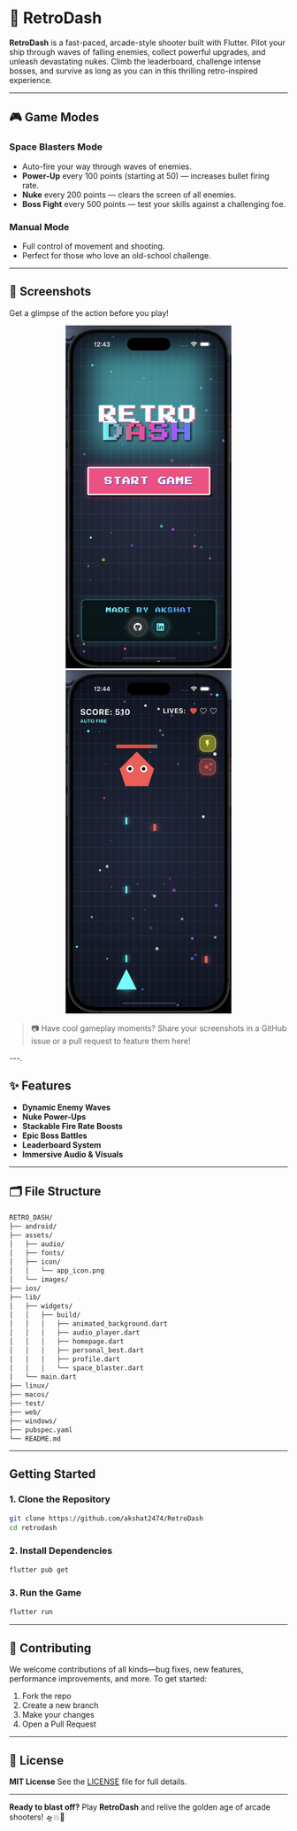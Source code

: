 # 🚀 RetroDash

**RetroDash** is a fast-paced, arcade-style shooter built with Flutter. Pilot your ship through waves of falling enemies, collect powerful upgrades, and unleash devastating nukes. Climb the leaderboard, challenge intense bosses, and survive as long as you can in this thrilling retro-inspired experience.

---

## 🎮 Game Modes

###  Space Blasters Mode

* Auto-fire your way through waves of enemies.
* **Power-Up** every 100 points (starting at 50) — increases bullet firing rate.
* **Nuke** every 200 points — clears the screen of all enemies.
* **Boss Fight** every 500 points — test your skills against a challenging foe.

###  Manual Mode

* Full control of movement and shooting.
* Perfect for those who love an old-school challenge.

---

## 📸 Screenshots

Get a glimpse of the action before you play!

<p align="center">
  <img src="assets/images/home_page.jpg" alt="Gameplay Screenshot 1" width="300"/>
  <img src="assets/images/boss_fight.jpg" alt="Gameplay Screenshot 2" width="300"/>
</p>

> 📷 Have cool gameplay moments? Share your screenshots in a GitHub issue or a pull request to feature them here!

---.

## ✨ Features

*  **Dynamic Enemy Waves**
*  **Nuke Power-Ups**
*  **Stackable Fire Rate Boosts**
*  **Epic Boss Battles**
*  **Leaderboard System**
*  **Immersive Audio & Visuals**

---

## 🗂 File Structure

```
RETRO_DASH/
├── android/
├── assets/
│   ├── audio/
│   ├── fonts/
│   ├── icon/
│   │   └── app_icon.png
│   └── images/
├── ios/
├── lib/
│   ├── widgets/
│   │   ├── build/
│   │   │   ├── animated_background.dart
│   │   │   ├── audio_player.dart
│   │   │   ├── homepage.dart
│   │   │   ├── personal_best.dart
│   │   │   ├── profile.dart
│   │   │   └── space_blaster.dart
│   └── main.dart
├── linux/
├── macos/
├── test/
├── web/
├── windows/
├── pubspec.yaml
└── README.md
```

---

##  Getting Started

### 1. Clone the Repository

```bash
git clone https://github.com/akshat2474/RetroDash
cd retrodash
```

### 2. Install Dependencies

```bash
flutter pub get
```

### 3. Run the Game

```bash
flutter run
```

---

## 🤝 Contributing

We welcome contributions of all kinds—bug fixes, new features, performance improvements, and more.
To get started:

1. Fork the repo
2. Create a new branch
3. Make your changes
4. Open a Pull Request

---

## 📄 License

**MIT License**
See the [LICENSE](LICENSE) file for full details.

---

**Ready to blast off?**
Play **RetroDash** and relive the golden age of arcade shooters!
🛸💥👾